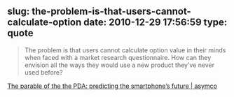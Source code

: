 slug: the-problem-is-that-users-cannot-calculate-option
date: 2010-12-29 17:56:59
type: quote
---

> The problem is that users cannot calculate option value in their minds when faced with a market research questionnaire. How can they envision all the ways they would use a new product they’ve never used before?

[The parable of the the PDA: predicting the smartphone’s future | asymco](http://www.asymco.com/2010/12/27/the-parable-of-the-the-pda-predicting-the-smartphones-future/)
